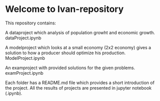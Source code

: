 # Welcome to Ivan-repository
This repository contains: 

A dataproject which analysis of population growht and economic growth. dataProject.ipynb

A modelproject which looks at a small economy (2x2 economy) gives a solution to how a producer should optimize his production. ModelProject.ipynb

An examproject with provided solutions for the given problems. examProject.ipynb

Each folder has a README.md file which provides a short introduction of the project. All the results of projects are presented in jupyter notebook (.ipynb).
